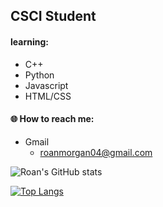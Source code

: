 ## CSCI Student
#### learning: 
- C++ 
- Python
- Javascript
- HTML/CSS
#### 🌐 How to reach me:
- Gmail
  - <roanmorgan04@gmail.com>

![Roan's GitHub stats](https://github-readme-stats.vercel.app/api?username=roanmorgan53&show_icons=true&theme=dark&count_private=true)

[![Top Langs](https://github-readme-stats.vercel.app/api/top-langs/?username=roanmorgan53&layout=compact&theme=dark)](https://github.com/roanmorgan53/github-readme-stats)
